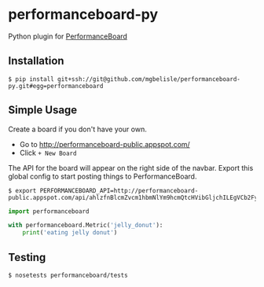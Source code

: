 performanceboard-py
===================

Python plugin for [PerformanceBoard](https://github.com/mgbelisle/performanceboard)

Installation
-------

```
$ pip install git+ssh://git@github.com/mgbelisle/performanceboard-py.git#egg=performanceboard
```

Simple Usage
------------

Create a board if you don't have your own.

* Go to http://performanceboard-public.appspot.com/
* Click `+ New Board`

The API for the board will appear on the right side of the navbar.  Export this global config to
start posting things to PerformanceBoard.

```
$ export PERFORMANCEBOARD_API=http://performanceboard-public.appspot.com/api/ahlzfnBlcmZvcm1hbmNlYm9hcmQtcHVibGljchILEgVCb2FyZBiAgICAmc6UCgw
```

```py
import performanceboard

with performanceboard.Metric('jelly_donut'):
    print('eating jelly donut')
```

Testing
-------

```
$ nosetests performanceboard/tests
```
